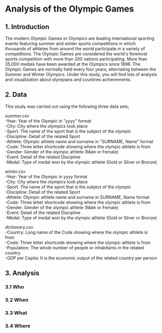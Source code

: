 # Analysis of the Olympic Games

## 1. Introduction

The modern Olympic Games or Olympics are leading international sporting events featuring summer and winter sports competitions in which thousands 
of athletes from around the world participate in a variety of competitions. The Olympic Games are considered the world's foremost sports 
competition with more than 200 nations participating. More than 35,000 medals have been awarded at the Olympics since 1896. The Olympic Games are 
normally held every four years, alternating between the Summer and Winter Olympics. Under this study, you will find lots of analysis and visualization 
about olympians and countries achievements.

## 2. Data

This study was carried out using the following three data sets;

*summer.csv*  <br/>
-Year: Year of the Olympic in "yyyy" format<br/>
-City: City ​​where the olympics took place<br/>
-Sport: The name of the sport that is the subject of the olympic<br/>
-Discipline: Detail of the related Sport<br/>
-Athlete: Olympic athlete name and surname in "SURNAME, Name" format<br/>
-Code: Three letter shortcode showing where the olympic athlete is from<br/>
-Gender: Gender of the olympic athlete (Male or Female) <br/>
-Event: Detail of the related Discipline<br/>
-Medal: Type of medal won by the olympic athlete (Gold or Silver or Bronze)<br/>

*winter.csv* <br/>
-Year: Year of the Olympic in yyyy format<br/>
-City: City ​​where the olympics took place<br/>
-Sport: The name of the sport that is the subject of the olympic<br/>
-Discipline: Detail of the related Sport<br/>
-Athlete: Olympic athlete name and surname in SURNAME, Name format<br/>
-Code: Three letter shortcode showing where the olympic athlete is from<br/>
-Gender: Gender of the olympic athlete (Male or Female) <br/>
-Event: Detail of the related Discipline<br/>
-Medal: Type of medal won by the olympic athlete (Gold or Silver or Bronze)<br/>

*dictionary.csv* <br/>
-Country: Long name of the Code showing where the olympic athlete is from<br/>
-Code: Three letter shortcode showing where the olympic athlete is from<br/>
-Population: The whole number of people or inhabitants in the related country<br/>
-GDP per Capita:  It is the economic output of the related country per person<br/>

## 3. Analysis

### 3.1 Who

### 3.2 When

### 3.3 What

### 3.4 Where

